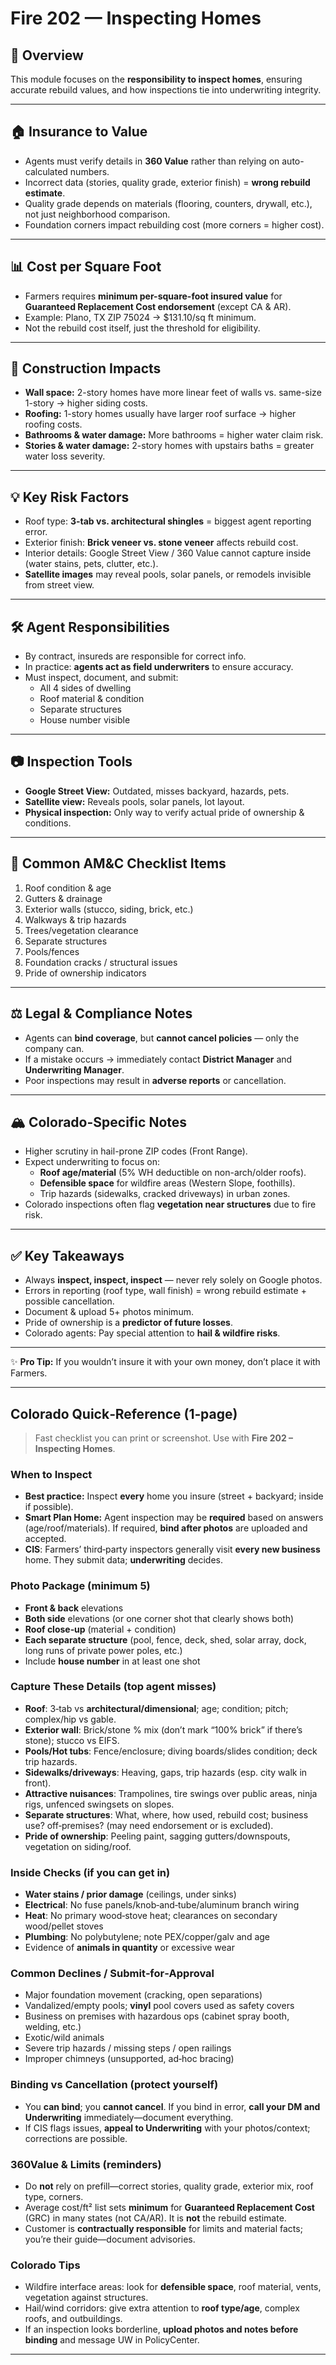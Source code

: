 # Fire 202 — Inspecting Homes

## 🔎 Overview
This module focuses on the **responsibility to inspect homes**, ensuring accurate rebuild values, and how inspections tie into underwriting integrity.

---

## 🏠 Insurance to Value
- Agents must verify details in **360 Value** rather than relying on auto-calculated numbers.
- Incorrect data (stories, quality grade, exterior finish) = **wrong rebuild estimate**.
- Quality grade depends on materials (flooring, counters, drywall, etc.), not just neighborhood comparison.
- Foundation corners impact rebuilding cost (more corners = higher cost).

---

## 📊 Cost per Square Foot
- Farmers requires **minimum per-square-foot insured value** for **Guaranteed Replacement Cost endorsement** (except CA & AR).
- Example: Plano, TX ZIP 75024 → $131.10/sq ft minimum.
- Not the rebuild cost itself, just the threshold for eligibility.

---

## 🧱 Construction Impacts
- **Wall space:** 2-story homes have more linear feet of walls vs. same-size 1-story → higher siding costs.
- **Roofing:** 1-story homes usually have larger roof surface → higher roofing costs.
- **Bathrooms & water damage:** More bathrooms = higher water claim risk.
- **Stories & water damage:** 2-story homes with upstairs baths = greater water loss severity.

---

## 💡 Key Risk Factors
- Roof type: **3-tab vs. architectural shingles** = biggest agent reporting error.
- Exterior finish: **Brick veneer vs. stone veneer** affects rebuild cost.
- Interior details: Google Street View / 360 Value cannot capture inside (water stains, pets, clutter, etc.).
- **Satellite images** may reveal pools, solar panels, or remodels invisible from street view.

---

## 🛠️ Agent Responsibilities
- By contract, insureds are responsible for correct info.
- In practice: **agents act as field underwriters** to ensure accuracy.
- Must inspect, document, and submit:
  - All 4 sides of dwelling
  - Roof material & condition
  - Separate structures
  - House number visible

---

## 📷 Inspection Tools
- **Google Street View:** Outdated, misses backyard, hazards, pets.
- **Satellite view:** Reveals pools, solar panels, lot layout.
- **Physical inspection:** Only way to verify actual pride of ownership & conditions.

---

## 📝 Common AM&C Checklist Items
1. Roof condition & age
2. Gutters & drainage
3. Exterior walls (stucco, siding, brick, etc.)
4. Walkways & trip hazards
5. Trees/vegetation clearance
6. Separate structures
7. Pools/fences
8. Foundation cracks / structural issues
9. Pride of ownership indicators

---

## ⚖️ Legal & Compliance Notes
- Agents can **bind coverage**, but **cannot cancel policies** — only the company can.
- If a mistake occurs → immediately contact **District Manager** and **Underwriting Manager**.
- Poor inspections may result in **adverse reports** or cancellation.

---

## 🏔️ Colorado-Specific Notes
- Higher scrutiny in hail-prone ZIP codes (Front Range).
- Expect underwriting to focus on:
  - **Roof age/material** (5% WH deductible on non-arch/older roofs).
  - **Defensible space** for wildfire areas (Western Slope, foothills).
  - Trip hazards (sidewalks, cracked driveways) in urban zones.
- Colorado inspections often flag **vegetation near structures** due to fire risk.

---

## ✅ Key Takeaways
- Always **inspect, inspect, inspect** — never rely solely on Google photos.
- Errors in reporting (roof type, wall finish) = wrong rebuild estimate + possible cancellation.
- Document & upload 5+ photos minimum.
- Pride of ownership is a **predictor of future losses**.
- Colorado agents: Pay special attention to **hail & wildfire risks**.

---

✨ **Pro Tip:** If you wouldn’t insure it with your own money, don’t place it with Farmers.


---

## Colorado Quick‑Reference (1‑page)

> Fast checklist you can print or screenshot. Use with **Fire 202 – Inspecting Homes**.

### When to Inspect
- **Best practice:** Inspect **every** home you insure (street + backyard; inside if possible).
- **Smart Plan Home:** Agent inspection may be **required** based on answers (age/roof/materials). If required, **bind after photos** are uploaded and accepted.
- **CIS**: Farmers’ third‑party inspectors generally visit **every new business** home. They submit data; **underwriting** decides.

### Photo Package (minimum 5)
- **Front & back** elevations
- **Both side** elevations (or one corner shot that clearly shows both)
- **Roof close‑up** (material + condition)
- **Each separate structure** (pool, fence, deck, shed, solar array, dock, long runs of private power poles, etc.)
- Include **house number** in at least one shot

### Capture These Details (top agent misses)
- **Roof**: 3‑tab vs **architectural/dimensional**; age; condition; pitch; complex/hip vs gable.
- **Exterior wall**: Brick/stone % mix (don’t mark “100% brick” if there’s stone); stucco vs EIFS.
- **Pools/Hot tubs**: Fence/enclosure; diving boards/slides condition; deck trip hazards.
- **Sidewalks/driveways**: Heaving, gaps, trip hazards (esp. city walk in front).
- **Attractive nuisances**: Trampolines, tire swings over public areas, ninja rigs, unfenced swingsets on slopes.
- **Separate structures**: What, where, how used, rebuild cost; business use? off‑premises? (may need endorsement or is excluded).
- **Pride of ownership**: Peeling paint, sagging gutters/downspouts, vegetation on siding/roof.

### Inside Checks (if you can get in)
- **Water stains / prior damage** (ceilings, under sinks)
- **Electrical**: No fuse panels/knob‑and‑tube/aluminum branch wiring
- **Heat**: No primary wood‑stove heat; clearances on secondary wood/pellet stoves
- **Plumbing**: No polybutylene; note PEX/copper/galv and age
- Evidence of **animals in quantity** or excessive wear

### Common Declines / Submit‑for‑Approval
- Major foundation movement (cracking, open separations)
- Vandalized/empty pools; **vinyl** pool covers used as safety covers
- Business on premises with hazardous ops (cabinet spray booth, welding, etc.)
- Exotic/wild animals
- Severe trip hazards / missing steps / open railings
- Improper chimneys (unsupported, ad‑hoc bracing)

### Binding vs Cancellation (protect yourself)
- You **can bind**; you **cannot cancel**. If you bind in error, **call your DM and Underwriting** immediately—document everything.
- If CIS flags issues, **appeal to Underwriting** with your photos/context; corrections are possible.

### 360Value & Limits (reminders)
- Do **not** rely on prefill—correct stories, quality grade, exterior mix, roof type, corners.
- Average cost/ft² list sets **minimum** for **Guaranteed Replacement Cost** (GRC) in many states (not CA/AR). It is **not** the rebuild estimate.
- Customer is **contractually responsible** for limits and material facts; you’re their guide—document advisories.

### Colorado Tips
- Wildfire interface areas: look for **defensible space**, roof material, vents, vegetation against structures.
- Hail/wind corridors: give extra attention to **roof type/age**, complex roofs, and outbuildings.
- If an inspection looks borderline, **upload photos and notes before binding** and message UW in PolicyCenter.

---
